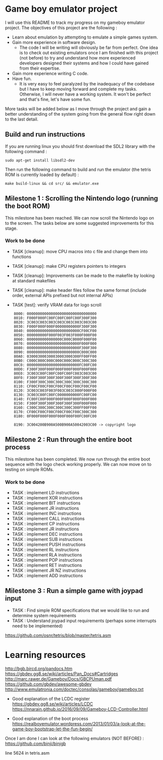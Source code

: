 # Game boy emulator project

I will use this README to track my progress on my gameboy emulator project. The objectives of this project are the following :
- Learn about emulation by attempting to emulate a simple games system.
- Gain more experience in software design.
	- The code I will be writing will obviously be far from perfect. One idea is to check out existing emulators once I am finished with this project (not before) to try and understand how more experienced developers designed their systems and how I could have gained from their expertise.
- Gain more experience writing C code.
- Have fun.
	- It is very easy to feel paralyzed by the inadequacy of the codebase but I have to keep moving forward and complete my tasks. Otherwise, I will never have a working system. It won't be perfect and that's fine, let's have some fun.

More tasks will be added below as I move through the project and gain a better understanding of the system going from the general flow right down to the last detail.

## Build and run instructions

If you are running linux you should first download the SDL2 library with the following command :

```
sudo apt-get install libsdl2-dev
```

Then run the following command to build and run the emulator (the tetris ROM is currently loaded by default) :

```
make build-linux && cd src/ && emulator.exe
```

## Milestone 1 : Scrolling the Nintendo logo (running the boot ROM)

This milestone has been reached. We can now scroll the Nintendo logo on to the screen. The tasks below are some suggested improvements for this stage.

### Work to be done

* TASK [cleanup]: move CPU macros into c file and change them into functions
* TASK [cleanup]: make CPU registers pointers to integers
* TASK [cleanup]: Improvements can be made to the makefile by looking at standard makefiles
* TASK [cleanup]: make header files follow the same format (include order, external APIs prefixed but not internal APIs)

* TASK [test]: verify VRAM data for logo scroll

```
	8000: 00000000000000000000000000000000
	8010: F000F000FC00FC00FC00FC00F300F300
	8020: 3C003C003C003C003C003C003C003C00
	8030: F000F000F000F00000000000F300F300
	8040: 000000000000000000000000CF00CF00
	8050: 000000000F000F003F003F000F000F00
	8060: 0000000000000000C000C0000F000F00
	8070: 000000000000000000000000F000F000
	8080: 000000000000000000000000F300F300
	8090: 000000000000000000000000C000C000
	80A0: 030003000300030003000300FF00FF00
	80B0: C000C000C000C000C000C000C300C300
	80C0: 000000000000000000000000FC00FC00
	80D0: F300F300F000F000F000F000F000F000
	80E0: 3C003C00FC00FC00FC00FC003C003C00
	80F0: F300F300F300F300F300F300F300F300
	8100: F300F300C300C300C300C300C300C300
	8110: CF00CF00CF00CF00CF00CF00CF00CF00
	8120: 3C003C003F003F003C003C000F000F00
	8130: 3C003C00FC00FC0000000000FC00FC00
	8140: FC00FC00F000F000F000F000F000F000
	8150: F300F300F300F300F300F300F000F000
	8160: C300C300C300C300C300C300FF00FF00
	8170: CF00CF00CF00CF00CF00CF00C300C300
	8180: 0F000F000F000F000F000F00FC00FC00

	8190: 3C004200B900A500B900A50042003C00 -> copyright logo
```

## Milestone 2 : Run through the entire boot process

This milestone has been completed. We now run through the entire boot sequence with the logo check working properly.
We can now move on to testing on simple ROMs.

### Work to be done

* TASK : implement LD instructions
* TASK : implement XOR instructions
* TASK : implement BIT instructions
* TASK : implement JR instructions
* TASK : implement INC instructions
* TASK : implement CALL instructions
* TASK : implement CP instructions
* TASK : implement JR instructions
* TASK : implement DEC instructions
* TASK : implement SUB instructions
* TASK : implement PUSH instructions
* TASK : implement RL instructions
* TASK : implement RLA instructions
* TASK : implement POP instructions
* TASK : implement RET instructions
* TASK : implement JR NZ instructions
* TASK : implement ADD instructions

## Milestone 3 : Run a simple game with joypad input

* TASK : Find simple ROM specifications that we would like to run and determine system requirements
* TASK : Understand joypad input requirements (perhaps some interrupts need to be implemented)

https://github.com/osnr/tetris/blob/master/tetris.asm

# Learning resources

http://bgb.bircd.org/pandocs.htm
https://gbdev.gg8.se/wiki/articles/Pan_Docs#Cartridges
http://marc.rawer.de/Gameboy/Docs/GBCPUman.pdf
https://github.com/gbdev/awesome-gbdev
http://www.emulatronia.com/doctec/consolas/gameboy/gameboy.txt

* Good explanation of the LCDC register
https://gbdev.gg8.se/wiki/articles/LCDC
https://nnarain.github.io/2016/09/09/Gameboy-LCD-Controller.html

* Good explanation of the boot process
https://realboyemulator.wordpress.com/2013/01/03/a-look-at-the-game-boy-bootstrap-let-the-fun-begin/

Once I am done I can look at the following emulators (NOT BEFORE) : 
https://github.com/binji/binjgb

line 5624 in tetris.asm